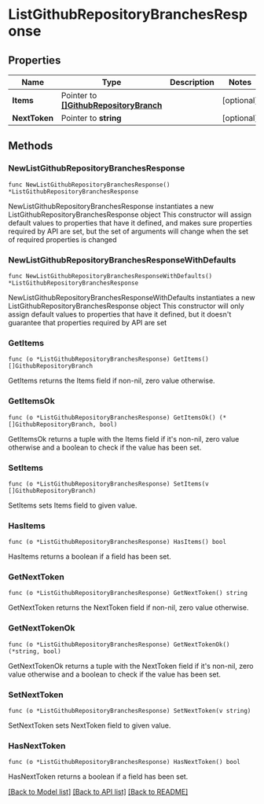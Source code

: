 # ListGithubRepositoryBranchesResponse

## Properties

Name | Type | Description | Notes
------------ | ------------- | ------------- | -------------
**Items** | Pointer to [**[]GithubRepositoryBranch**](GithubRepositoryBranch.md) |  | [optional] 
**NextToken** | Pointer to **string** |  | [optional] 

## Methods

### NewListGithubRepositoryBranchesResponse

`func NewListGithubRepositoryBranchesResponse() *ListGithubRepositoryBranchesResponse`

NewListGithubRepositoryBranchesResponse instantiates a new ListGithubRepositoryBranchesResponse object
This constructor will assign default values to properties that have it defined,
and makes sure properties required by API are set, but the set of arguments
will change when the set of required properties is changed

### NewListGithubRepositoryBranchesResponseWithDefaults

`func NewListGithubRepositoryBranchesResponseWithDefaults() *ListGithubRepositoryBranchesResponse`

NewListGithubRepositoryBranchesResponseWithDefaults instantiates a new ListGithubRepositoryBranchesResponse object
This constructor will only assign default values to properties that have it defined,
but it doesn't guarantee that properties required by API are set

### GetItems

`func (o *ListGithubRepositoryBranchesResponse) GetItems() []GithubRepositoryBranch`

GetItems returns the Items field if non-nil, zero value otherwise.

### GetItemsOk

`func (o *ListGithubRepositoryBranchesResponse) GetItemsOk() (*[]GithubRepositoryBranch, bool)`

GetItemsOk returns a tuple with the Items field if it's non-nil, zero value otherwise
and a boolean to check if the value has been set.

### SetItems

`func (o *ListGithubRepositoryBranchesResponse) SetItems(v []GithubRepositoryBranch)`

SetItems sets Items field to given value.

### HasItems

`func (o *ListGithubRepositoryBranchesResponse) HasItems() bool`

HasItems returns a boolean if a field has been set.

### GetNextToken

`func (o *ListGithubRepositoryBranchesResponse) GetNextToken() string`

GetNextToken returns the NextToken field if non-nil, zero value otherwise.

### GetNextTokenOk

`func (o *ListGithubRepositoryBranchesResponse) GetNextTokenOk() (*string, bool)`

GetNextTokenOk returns a tuple with the NextToken field if it's non-nil, zero value otherwise
and a boolean to check if the value has been set.

### SetNextToken

`func (o *ListGithubRepositoryBranchesResponse) SetNextToken(v string)`

SetNextToken sets NextToken field to given value.

### HasNextToken

`func (o *ListGithubRepositoryBranchesResponse) HasNextToken() bool`

HasNextToken returns a boolean if a field has been set.


[[Back to Model list]](../README.md#documentation-for-models) [[Back to API list]](../README.md#documentation-for-api-endpoints) [[Back to README]](../README.md)


